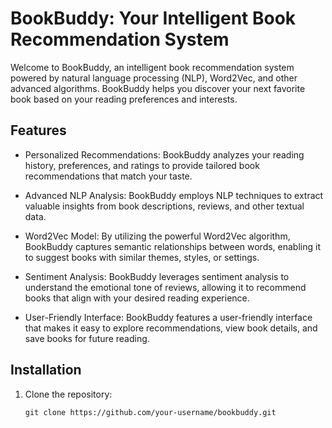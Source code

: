 # BookBuddy: Your Intelligent Book Recommendation System

Welcome to BookBuddy, an intelligent book recommendation system powered by natural language processing (NLP), Word2Vec, and other advanced algorithms. BookBuddy helps you discover your next favorite book based on your reading preferences and interests.

## Features

- Personalized Recommendations: BookBuddy analyzes your reading history, preferences, and ratings to provide tailored book recommendations that match your taste.

- Advanced NLP Analysis: BookBuddy employs NLP techniques to extract valuable insights from book descriptions, reviews, and other textual data.

- Word2Vec Model: By utilizing the powerful Word2Vec algorithm, BookBuddy captures semantic relationships between words, enabling it to suggest books with similar themes, styles, or settings.

- Sentiment Analysis: BookBuddy leverages sentiment analysis to understand the emotional tone of reviews, allowing it to recommend books that align with your desired reading experience.

- User-Friendly Interface: BookBuddy features a user-friendly interface that makes it easy to explore recommendations, view book details, and save books for future reading.

## Installation

1. Clone the repository:
   ```shell
   git clone https://github.com/your-username/bookbuddy.git
